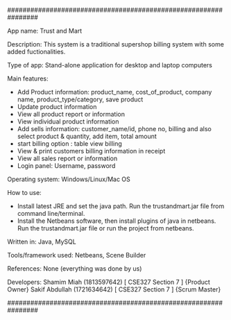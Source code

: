 ################################################################

App name:  Trust and Mart

Description: This system is a traditional supershop billing system with some added fuctionalities.

Type of app: Stand-alone application for desktop and laptop computers

Main features:

- Add Product information: product_name, cost_of_product, company name, product_type/category, save product
- Update product information
- View all product report or information
- View individual product information
- Add sells information: customer_name/id, phone no,  billing and also select product & quantity, add item, total amount
- start billing option : table view billing 
- View & print customers billing information in receipt
- View all sales report or information
- Login panel: Username, password

Operating system: Windows/Linux/Mac OS

How to use: 
- Install latest JRE and set the java path.
  Run the trustandmart.jar file from command line/terminal.
- Install the Netbeans software, then install plugins of java in netbeans.
  Run the trustandmart.jar file or run the project from netbeans.


Written in: Java, MySQL

Tools/framework used: Netbeans, Scene Builder

References: None (everything was done by us)

Developers: 
Shamim Miah (1813597642) [ CSE327 Section 7 ] {Product Owner}
Sakif Abdullah (1721634642) [ CSE327 Section 7 ] {Scrum Master}

################################################################
